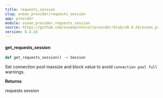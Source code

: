 ```yaml
---
title: requests_session
slug: ocean_provider/requests_session
app: provider
module: ocean_provider.requests_session
source: https://github.com/oceanprotocol/provider/blob/v0.4.24/ocean_provider/requests_session.py
version: 0.4.24
---
```

#### get\_requests\_session

```python
def get_requests_session() -> Session
```

Set connection pool maxsize and block value to avoid `connection pool full` warnings.

**Returns**:

requests session

